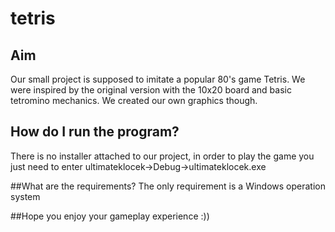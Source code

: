 # tetris

## Aim
Our small project is supposed to imitate a popular 80's game Tetris. We were inspired by the original version with the 10x20 board and basic tetromino mechanics. We created our own graphics though.

## How do I run the program?
There is no installer attached to our project, in order to play the game you just need to enter ultimateklocek->Debug->ultimateklocek.exe 

##What are the requirements?
The only requirement is a Windows operation system

##Hope you enjoy your gameplay experience :))
